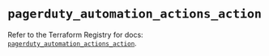 # `pagerduty_automation_actions_action`

Refer to the Terraform Registry for docs: [`pagerduty_automation_actions_action`](https://registry.terraform.io/providers/pagerduty/pagerduty/3.19.4/docs/resources/automation_actions_action).
